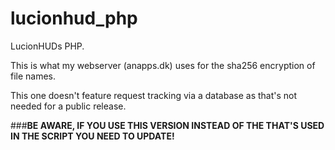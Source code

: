 # lucionhud_php
LucionHUDs PHP. 

This is what my webserver (anapps.dk) uses for the sha256 encryption of file names.

This one doesn't feature request tracking via a database as that's not needed for a public release.

###**BE AWARE, IF YOU USE THIS VERSION INSTEAD OF THE THAT'S USED IN THE SCRIPT YOU NEED TO UPDATE!**
